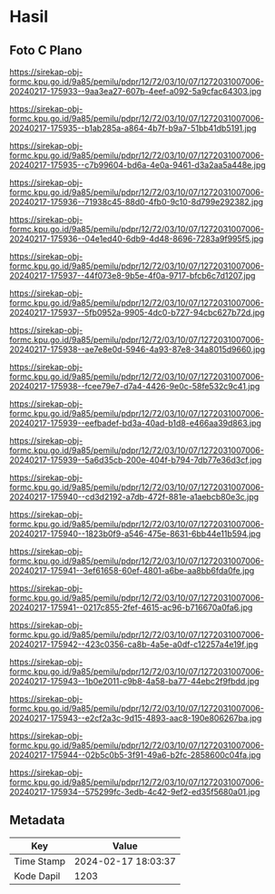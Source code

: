 # Hasil

## Foto C Plano

https://sirekap-obj-formc.kpu.go.id/9a85/pemilu/pdpr/12/72/03/10/07/1272031007006-20240217-175933--9aa3ea27-607b-4eef-a092-5a9cfac64303.jpg

https://sirekap-obj-formc.kpu.go.id/9a85/pemilu/pdpr/12/72/03/10/07/1272031007006-20240217-175935--b1ab285a-a864-4b7f-b9a7-51bb41db5191.jpg

https://sirekap-obj-formc.kpu.go.id/9a85/pemilu/pdpr/12/72/03/10/07/1272031007006-20240217-175935--c7b99604-bd6a-4e0a-9461-d3a2aa5a448e.jpg

https://sirekap-obj-formc.kpu.go.id/9a85/pemilu/pdpr/12/72/03/10/07/1272031007006-20240217-175936--71938c45-88d0-4fb0-9c10-8d799e292382.jpg

https://sirekap-obj-formc.kpu.go.id/9a85/pemilu/pdpr/12/72/03/10/07/1272031007006-20240217-175936--04e1ed40-6db9-4d48-8696-7283a9f995f5.jpg

https://sirekap-obj-formc.kpu.go.id/9a85/pemilu/pdpr/12/72/03/10/07/1272031007006-20240217-175937--44f073e8-9b5e-4f0a-9717-bfcb6c7d1207.jpg

https://sirekap-obj-formc.kpu.go.id/9a85/pemilu/pdpr/12/72/03/10/07/1272031007006-20240217-175937--5fb0952a-9905-4dc0-b727-94cbc627b72d.jpg

https://sirekap-obj-formc.kpu.go.id/9a85/pemilu/pdpr/12/72/03/10/07/1272031007006-20240217-175938--ae7e8e0d-5946-4a93-87e8-34a8015d9660.jpg

https://sirekap-obj-formc.kpu.go.id/9a85/pemilu/pdpr/12/72/03/10/07/1272031007006-20240217-175938--fcee79e7-d7a4-4426-9e0c-58fe532c9c41.jpg

https://sirekap-obj-formc.kpu.go.id/9a85/pemilu/pdpr/12/72/03/10/07/1272031007006-20240217-175939--eefbadef-bd3a-40ad-b1d8-e466aa39d863.jpg

https://sirekap-obj-formc.kpu.go.id/9a85/pemilu/pdpr/12/72/03/10/07/1272031007006-20240217-175939--5a6d35cb-200e-404f-b794-7db77e36d3cf.jpg

https://sirekap-obj-formc.kpu.go.id/9a85/pemilu/pdpr/12/72/03/10/07/1272031007006-20240217-175940--cd3d2192-a7db-472f-881e-a1aebcb80e3c.jpg

https://sirekap-obj-formc.kpu.go.id/9a85/pemilu/pdpr/12/72/03/10/07/1272031007006-20240217-175940--1823b0f9-a546-475e-8631-6bb44e11b594.jpg

https://sirekap-obj-formc.kpu.go.id/9a85/pemilu/pdpr/12/72/03/10/07/1272031007006-20240217-175941--3ef61658-60ef-4801-a6be-aa8bb6fda0fe.jpg

https://sirekap-obj-formc.kpu.go.id/9a85/pemilu/pdpr/12/72/03/10/07/1272031007006-20240217-175941--0217c855-2fef-4615-ac96-b716670a0fa6.jpg

https://sirekap-obj-formc.kpu.go.id/9a85/pemilu/pdpr/12/72/03/10/07/1272031007006-20240217-175942--423c0356-ca8b-4a5e-a0df-c12257a4e19f.jpg

https://sirekap-obj-formc.kpu.go.id/9a85/pemilu/pdpr/12/72/03/10/07/1272031007006-20240217-175943--1b0e2011-c9b8-4a58-ba77-44ebc2f9fbdd.jpg

https://sirekap-obj-formc.kpu.go.id/9a85/pemilu/pdpr/12/72/03/10/07/1272031007006-20240217-175943--e2cf2a3c-9d15-4893-aac8-190e806267ba.jpg

https://sirekap-obj-formc.kpu.go.id/9a85/pemilu/pdpr/12/72/03/10/07/1272031007006-20240217-175944--02b5c0b5-3f91-49a6-b2fc-2858600c04fa.jpg

https://sirekap-obj-formc.kpu.go.id/9a85/pemilu/pdpr/12/72/03/10/07/1272031007006-20240217-175934--575299fc-3edb-4c42-9ef2-ed35f5680a01.jpg


## Metadata

| Key        | Value               |
| ---------- | ------------------- |
| Time Stamp | 2024-02-17 18:03:37 |
| Kode Dapil | 1203                |



